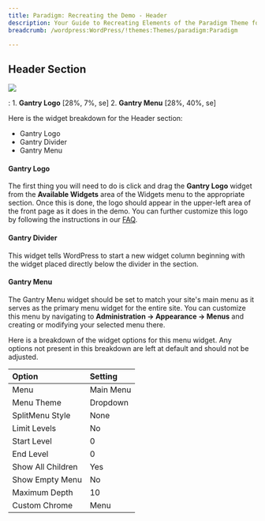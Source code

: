 ```yaml
---
title: Paradigm: Recreating the Demo - Header
description: Your Guide to Recreating Elements of the Paradigm Theme for WordPress
breadcrumb: /wordpress:WordPress/!themes:Themes/paradigm:Paradigm

---
```


Header Section
-----

![][demo]

:	1. **Gantry Logo** [28%, 7%, se]
	2. **Gantry Menu** [28%, 40%, se]

Here is the widget breakdown for the Header section:

* Gantry Logo
* Gantry Divider
* Gantry Menu

#### Gantry Logo

The first thing you will need to do is click and drag the **Gantry Logo** widget from the **Available Widgets** area of the Widgets menu to the appropriate section. Once this is done, the logo should appear in the upper-left area of the front page as it does in the demo. You can further customize this logo by following the instructions in our [FAQ][faq].

#### Gantry Divider

This widget tells WordPress to start a new widget column beginning with the widget placed directly below the divider in the section.

#### Gantry Menu

The Gantry Menu widget should be set to match your site's main menu as it serves as the primary menu widget for the entire site. You can customize this menu by navigating to **Administration -> Appearance -> Menus** and creating or modifying your selected menu there.

Here is a breakdown of the widget options for this menu widget. Any options not present in this breakdown are left at default and should not be adjusted.

| Option            | Setting   |
| :---------------- | :-------- |
| Menu              | Main Menu |
| Menu Theme        | Dropdown  |
| SplitMenu Style   | None      |
| Limit Levels      | No        |
| Start Level       | 0         |
| End Level         | 0         |
| Show All Children | Yes       |
| Show Empty Menu   | No        |
| Maximum Depth     | 10        |
| Custom Chrome     | Menu      |

[demo]: assets/demo_1.jpeg
[faq]: faq.md